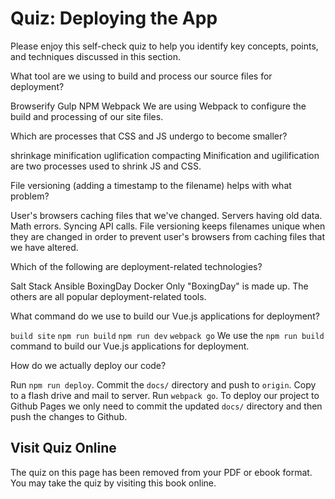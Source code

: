 # Quiz: Deploying the App

Please enjoy this self-check quiz to help you identify key concepts, points, and techniques discussed in this section.

<quiz name="">
    <question>
        <p>What tool are we using to build and process our source files for deployment?</p>
        <answer>Browserify</answer>
        <answer>Gulp</answer>
        <answer>NPM</answer>
        <answer correct>Webpack</answer>
        <explanation>We are using Webpack to configure the build and processing of our site files.</explanation>
    </question>
    <question multiple>
        <p>Which are processes that CSS and JS undergo to become smaller?</p>
        <answer>shrinkage</answer>
        <answer correct>minification</answer>
        <answer correct>uglification</answer>
        <answer>compacting</answer>
        <explanation>Minification and ugilification are two processes used to shrink JS and CSS.</explanation>
    </question>
    <question>
        <p>File versioning (adding a timestamp to the filename) helps with what problem?</p>
        <answer correct>User's browsers caching files that we've changed.</answer>
        <answer>Servers having old data.</answer>
        <answer>Math errors.</answer>
        <answer>Syncing API calls.</answer>
        <explanation>File versioning keeps filenames unique when they are changed in order to prevent user's browsers from caching files that we have altered.</explanation>
    </question>
    <question multiple>
        <p>Which of the following are deployment-related technologies?</p>
        <answer correct>Salt Stack</answer>
        <answer correct>Ansible</answer>
        <answer>BoxingDay</answer>
        <answer correct>Docker</answer>
        <explanation>Only "BoxingDay" is made up. The others are all popular deployment-related tools.</explanation>
    </question>
    <question>
        <p>What command do we use to build our Vue.js applications for deployment?</p>
        <answer><code>build site</code></answer>
        <answer correct><code>npm run build</code></answer>
        <answer><code>npm run dev</code></answer>
        <answer><code>webpack go</code></answer>
        <explanation>We use the <code>npm run build</code> command to build our Vue.js applications for deployment.</explanation>
    </question>
    <question>
        <p>How do we actually deploy our code?</p>
        <answer>Run <code>npm run deploy</code>.</answer>
        <answer correct>Commit the <code>docs/</code> directory and push to <code>origin</code>.</answer>
        <answer>Copy to a flash drive and mail to server.</answer>
        <answer>Run <code>webpack go</code>.</answer>
        <explanation>To deploy our project to Github Pages we only need to commit the updated <code>docs/</code> directory and then push the changes to Github.</explanation>
    </question>   
</quiz>

<div class="no-quiz">
     <h2>Visit Quiz Online</h2>
     <p> 
         The quiz on this page has been removed from your PDF 
         or ebook format. You may take the quiz by visiting
         this book online.
     </p>
</div>

